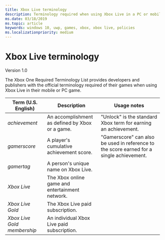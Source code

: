 ```yaml
---
title: Xbox Live terminology
description: Terminology required when using Xbox Live in a PC or mobile game.
ms.date: 03/18/2019
ms.topic: article
keywords: windows 10, uwp, games, xbox, xbox live, policies
ms.localizationpriority: medium
---
```


# Xbox Live terminology

Version 1.0

The Xbox One Required Terminology List provides developers and publishers with the official terminology required of their games when using Xbox Live in their mobile or PC game.

| Term (U.S. English) | Description | Usage notes |
|---|---|---|
| _achievement_ | An accomplishment as defined by Xbox or a game. | "Unlock" is the standard Xbox term for earning an achievement. |
| _gamerscore_ | A player's cumulative achievement score. | "Gamerscore" can also be used in reference to the score earned for a single achievement. |
| _gamertag_ | A person's unique name on Xbox Live. | |
| _Xbox Live_ | The Xbox online game and entertainment network. | |
| _Xbox Live Gold_ | The Xbox Live paid subscription. | |
| _Xbox Live Gold membership_ | An individual Xbox Live paid subscription. | |
